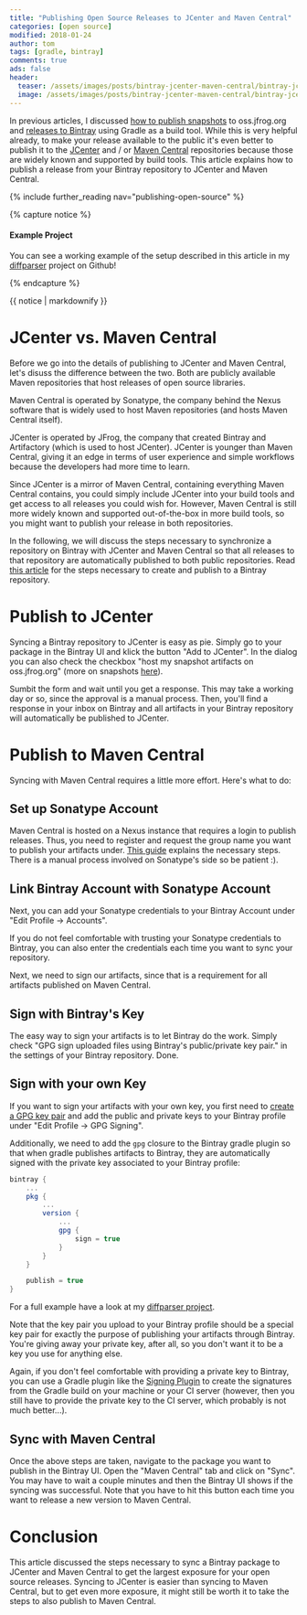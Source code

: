 ```yaml
---
title: "Publishing Open Source Releases to JCenter and Maven Central"
categories: [open source]
modified: 2018-01-24
author: tom
tags: [gradle, bintray]
comments: true
ads: false
header:
  teaser: /assets/images/posts/bintray-jcenter-maven-central/bintray-jcenter-maven-central.jpg
  image: /assets/images/posts/bintray-jcenter-maven-central/bintray-jcenter-maven-central.jpg
---
```


In previous articles, I discussed [how to publish snapshots](/publish-snapshots-with-gradle/) 
to oss.jfrog.org and [releases to Bintray](/guide-publishing-to-bintray-with-gradle/) using 
Gradle as a build tool. While this is very helpful already, to make your release available to 
the public it's even better to publish it to the [JCenter](https://bintray.com/bintray/jcenter)
and / or [Maven Central](https://search.maven.org/) repositories
because those are widely known and supported by build tools. This article explains how to
publish a release from your Bintray repository to JCenter and Maven Central.

{% include further_reading nav="publishing-open-source" %}

{% capture notice %}
#### Example Project
You can see a working example of the setup described in this article in my 
[diffparser](https://github.com/thombergs/diffparser) project on Github!

{% endcapture %}

<div class="notice--success">{{ notice | markdownify }}</div>

# JCenter vs. Maven Central
Before we go into the details of publishing to JCenter and Maven Central, let's disuss the difference
between the two. Both are publicly available Maven repositories that host releases of open source
libraries. 

Maven Central is operated by Sonatype, the company behind the Nexus software that
is widely used to host Maven repositories (and hosts Maven Central itself). 

JCenter is operated
by JFrog, the company that created Bintray and Artifactory (which is used to host JCenter). 
JCenter is younger than Maven Central, giving it an edge in terms of user experience and 
simple workflows because the developers had more time to learn.

Since JCenter is a mirror of Maven Central, containing everything Maven Central contains, you
could simply include JCenter into your build tools and get access to all releases you could wish for.
However, Maven Central is still more widely known and supported out-of-the-box in more build tools,
so you might want to publish your release in both repositories.

In the following, we will discuss the steps necessary to synchronize a repository on Bintray 
with JCenter and Maven Central so that all releases to that repository are automatically published 
to both public repositories. Read [this article](/guide-publishing-to-bintray-with-gradle/) for the steps necessary to create and publish to
a Bintray repository.

# Publish to JCenter

Syncing a Bintray repository to JCenter is easy as pie. Simply go to your package in the Bintray UI and
klick the button "Add to JCenter". In the dialog you can also check the checkbox "host my snapshot artifacts on
oss.jfrog.org" (more on snapshots [here](/publish-snapshots-with-gradle/)). 

Sumbit the form and wait until you get a response. This may take a working day or so, since the approval is a
manual process. Then, you'll find a response in your inbox on Bintray and all artifacts in your 
Bintray repository will automatically be published to JCenter.

# Publish to Maven Central

Syncing with Maven Central requires a little more effort. Here's what to do:

## Set up Sonatype Account

Maven Central is hosted on a Nexus instance that requires a login to publish releases.
Thus, you need to register and request the group name you want to publish your artifacts
under. [This guide](http://central.sonatype.org/pages/ossrh-guide.html) 
explains the necessary steps. There is a manual process involved on Sonatype's side so
be patient :). 

## Link Bintray Account with Sonatype Account

Next, you can add your Sonatype credentials to your Bintray Account under "Edit Profile -> Accounts".

If you do not feel comfortable with trusting your Sonatype credentials to Bintray, you can also
enter the credentials each time you want to sync your repository.

Next, we need to sign our artifacts, since that is a requirement for all artifacts published on
Maven Central. 

## Sign with Bintray's Key

The easy way to sign your artifacts is to let Bintray do the work. Simply check 
"GPG sign uploaded files using Bintray's public/private key pair." in the settings of
your Bintray repository. Done.

## Sign with your own Key

If you want to sign your artifacts with your own key, you first need to 
[create a GPG key pair](https://www.gnupg.org/gph/en/manual/c14.html) and add the public
and private keys to your Bintray profile under "Edit Profile -> GPG Signing".

Additionally, we need to add the `gpg` closure to the Bintray gradle plugin so that
when gradle publishes artifacts to Bintray, they are automatically signed with
the private key associated to your Bintray profile:

```groovy
bintray {
    ...
    pkg {
        ...
        version {
            ...
            gpg {
                sign = true
            }
        }
    }

    publish = true
}
```

For a full example have a look at my [diffparser project](https://github.com/thombergs/diffparser/blob/master/build.gradle).

Note that the key pair you upload to your Bintray profile should be a special key pair for exactly the purpose
of publishing your artifacts through Bintray. You're giving away your private key, after all, so you don't want
it to be a key you use for anything else.

Again, if you don't feel comfortable with providing a private key to Bintray, you can use a Gradle plugin
like the [Signing Plugin](https://docs.gradle.org/current/userguide/signing_plugin.html) to create the 
signatures from the Gradle build on your machine or your CI server (however, then you still have to provide the private key
to the CI server, which probably is not much better...).

## Sync with Maven Central

Once the above steps are taken, navigate to the package you want to publish in the Bintray UI. Open
the "Maven Central" tab and click on "Sync". You may have to wait a couple minutes and then the Bintray
UI shows if the syncing was successful. Note that you have to hit this button each time you want to
release a new version to Maven Central.

# Conclusion

This article discussed the steps necessary to sync a Bintray package to JCenter and Maven Central
to get the largest exposure for your open source releases. Syncing to JCenter is easier than
syncing to Maven Central, but to get even more exposure, it might still be worth it to take the steps to 
also publish to Maven Central.
